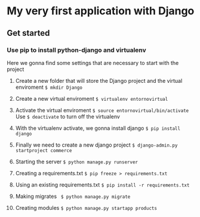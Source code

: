 # My very first application with Django

## Get started

### Use pip to install python-django and virtualenv 


Here we gonna find some settings that are necessary to start with the project

1. Create a new folder that will store the Django project and the virtual enviroment
 `$ mkdir Django`

2. Create a new virtual enviroment
 `$ virtualenv entornovirtual`

3. Activate the virtual enviroment
 `$ source entornovirtual/bin/activate`
 Use `$ deactivate` to turn off the virtualenv

4. With the virtualenv activate, we gonna install django
 `$ pip install django`

5. Finally we need to create a new django project
 `$ django-admin.py startproject commerce`

6. Starting the server
 `$ python manage.py runserver`

7. Creating a requirements.txt
`$ pip freeze > requirements.txt`

8. Using an existing requirements.txt
`$ pip install -r requirements.txt `

9. Making migrates
` $ python manage.py migrate`

10. Creating modules
`$ python manage.py startapp products`